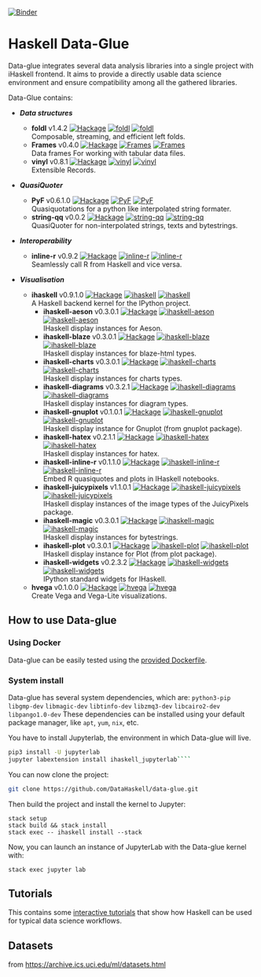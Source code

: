 
[![Binder](https://mybinder.org/badge.svg)](https://mybinder.org/v2/gh/DataHaskell/data-glue/9a5b348?urlpath=lab/tree/tutorials/jlab_hvega.ipynb)

# Haskell Data-Glue #

Data-glue integrates several data analysis libraries into a single project with iHaskell frontend. It aims to provide a directly usable data science environment and ensure compatibility among all the gathered libraries.

Data-Glue contains:
- **_Data structures_**
  - **foldl** v1.4.2 [![Hackage](https://img.shields.io/hackage/v/foldl.svg)](https://hackage.haskell.org/package/foldl) [![foldl](http://stackage.org/package/foldl/badge/lts-11)](http://stackage.org/lts-11/package/foldl) [![foldl](http://stackage.org/package/foldl/badge/nightly)](http://stackage.org/nightly/package/foldl)
  <br/>Composable, streaming, and efficient left folds.
  - **Frames** v0.4.0 [![Hackage](https://img.shields.io/hackage/v/Frames.svg)](https://hackage.haskell.org/package/Frames) [![Frames](http://stackage.org/package/Frames/badge/lts-11)](http://stackage.org/lts-11/package/Frames) [![Frames](http://stackage.org/package/Frames/badge/nightly)](http://stackage.org/nightly/package/Frames)
  <br/>Data frames For working with tabular data files.
  - **vinyl** v0.8.1 [![Hackage](https://img.shields.io/hackage/v/vinyl.svg)](https://hackage.haskell.org/package/vinyl) [![vinyl](http://stackage.org/package/vinyl/badge/lts-11)](http://stackage.org/lts-11/package/vinyl) [![vinyl](http://stackage.org/package/vinyl/badge/nightly)](http://stackage.org/nightly/package/vinyl)
  <br/>Extensible Records.

- **_QuasiQuoter_**
  - **PyF** v0.6.1.0 [![Hackage](https://img.shields.io/hackage/v/PyF.svg)](https://hackage.haskell.org/package/PyF) [![PyF](http://stackage.org/package/PyF/badge/lts-11)](http://stackage.org/lts-11/package/PyF) [![PyF](http://stackage.org/package/PyF/badge/nightly)](http://stackage.org/nightly/package/PyF)
  <br />Quasiquotations for a python like interpolated string formater.
  - **string-qq** v0.0.2 [![Hackage](https://img.shields.io/hackage/v/string-qq.svg)](https://hackage.haskell.org/package/string-qq) [![string-qq](http://stackage.org/package/string-qq/badge/lts-11)](http://stackage.org/lts-11/package/string-qq) [![string-qq](http://stackage.org/package/string-qq/badge/nightly)](http://stackage.org/nightly/package/string-qq)
  <br />QuasiQuoter for non-interpolated strings, texts and bytestrings.

- **_Interoperability_**
  - **inline-r** v0.9.2 [![Hackage](https://img.shields.io/hackage/v/inline-r.svg)](https://hackage.haskell.org/package/inline-r) [![inline-r](http://stackage.org/package/inline-r/badge/lts-11)](http://stackage.org/lts-11/package/inline-r) [![inline-r](http://stackage.org/package/inline-r/badge/nightly)](http://stackage.org/nightly/package/inline-r)
  <br/>Seamlessly call R from Haskell and vice versa.

- **_Visualisation_**
  - **ihaskell** v0.9.1.0 [![Hackage](https://img.shields.io/hackage/v/ihaskell.svg)](https://hackage.haskell.org/package/ihaskell) [![ihaskell](http://stackage.org/package/ihaskell/badge/lts-11)](http://stackage.org/lts-11/package/ihaskell) [![ihaskell](http://stackage.org/package/ihaskell/badge/nightly)](http://stackage.org/nightly/package/ihaskell)
  <br/>A Haskell backend kernel for the IPython project.
    - **ihaskell-aeson** v0.3.0.1 [![Hackage](https://img.shields.io/hackage/v/ihaskell-aeson.svg)](https://hackage.haskell.org/package/ihaskell-aeson) [![ihaskell-aeson](http://stackage.org/package/ihaskell-aeson/badge/lts-11)](http://stackage.org/lts-11/package/ihaskell-aeson) [![ihaskell-aeson](http://stackage.org/package/ihaskell-aeson/badge/nightly)](http://stackage.org/nightly/package/ihaskell-aeson)
    <br/>IHaskell display instances for Aeson.
    - **ihaskell-blaze** v0.3.0.1 [![Hackage](https://img.shields.io/hackage/v/ihaskell-blaze.svg)](https://hackage.haskell.org/package/ihaskell-blaze) [![ihaskell-blaze](http://stackage.org/package/ihaskell-blaze/badge/lts-11)](http://stackage.org/lts-11/package/ihaskell-blaze) [![ihaskell-blaze](http://stackage.org/package/ihaskell-blaze/badge/nightly)](http://stackage.org/nightly/package/ihaskell-blaze)
    <br/>IHaskell display instances for blaze-html types.
    - **ihaskell-charts** v0.3.0.1 [![Hackage](https://img.shields.io/hackage/v/ihaskell-charts.svg)](https://hackage.haskell.org/package/ihaskell-charts) [![ihaskell-charts](http://stackage.org/package/ihaskell-charts/badge/lts-11)](http://stackage.org/lts-11/package/ihaskell-charts) [![ihaskell-charts](http://stackage.org/package/ihaskell-charts/badge/nightly)](http://stackage.org/nightly/package/ihaskell-charts)
    <br/>IHaskell display instances for charts types.
    - **ihaskell-diagrams** v0.3.2.1 [![Hackage](https://img.shields.io/hackage/v/ihaskell-diagrams.svg)](https://hackage.haskell.org/package/ihaskell-diagrams) [![ihaskell-diagrams](http://stackage.org/package/ihaskell-diagrams/badge/lts-11)](http://stackage.org/lts-11/package/ihaskell-diagrams) [![ihaskell-diagrams](http://stackage.org/package/ihaskell-diagrams/badge/nightly)](http://stackage.org/nightly/package/ihaskell-diagrams)
    <br/>IHaskell display instances for diagram types.
    - **ihaskell-gnuplot** v0.1.0.1 [![Hackage](https://img.shields.io/hackage/v/ihaskell-gnuplot.svg)](https://hackage.haskell.org/package/ihaskell-gnuplot) [![ihaskell-gnuplot](http://stackage.org/package/ihaskell-gnuplot/badge/lts-11)](http://stackage.org/lts-11/package/ihaskell-gnuplot) [![ihaskell-gnuplot](http://stackage.org/package/ihaskell-gnuplot/badge/nightly)](http://stackage.org/nightly/package/ihaskell-gnuplot)
    <br/>IHaskell display instance for Gnuplot (from gnuplot package).
    - **ihaskell-hatex** v0.2.1.1 [![Hackage](https://img.shields.io/hackage/v/ihaskell-hatex.svg)](https://hackage.haskell.org/package/ihaskell-hatex) [![ihaskell-hatex](http://stackage.org/package/ihaskell-hatex/badge/lts-11)](http://stackage.org/lts-11/package/ihaskell-hatex) [![ihaskell-hatex](http://stackage.org/package/ihaskell-hatex/badge/nightly)](http://stackage.org/nightly/package/ihaskell-hatex)
    <br/>IHaskell display instances for hatex.
    - **ihaskell-inline-r** v0.1.1.0 [![Hackage](https://img.shields.io/hackage/v/ihaskell-inline-r.svg)](https://hackage.haskell.org/package/ihaskell-inline-r) [![ihaskell-inline-r](http://stackage.org/package/ihaskell-inline-r/badge/lts-11)](http://stackage.org/lts-11/package/ihaskell-inline-r) [![ihaskell-inline-r](http://stackage.org/package/ihaskell-inline-r/badge/nightly)](http://stackage.org/nightly/package/ihaskell-inline-r)
    <br/>Embed R quasiquotes and plots in IHaskell notebooks.
    - **ihaskell-juicypixels** v1.1.0.1 [![Hackage](https://img.shields.io/hackage/v/ihaskell-juicypixels.svg)](https://hackage.haskell.org/package/ihaskell-juicypixels) [![ihaskell-juicypixels](http://stackage.org/package/ihaskell-juicypixels/badge/lts-11)](http://stackage.org/lts-11/package/ihaskell-juicypixels) [![ihaskell-juicypixels](http://stackage.org/package/ihaskell-juicypixels/badge/nightly)](http://stackage.org/nightly/package/ihaskell-juicypixels)
    <br/>IHaskell display instances of the image types of the JuicyPixels package.
    - **ihaskell-magic** v0.3.0.1 [![Hackage](https://img.shields.io/hackage/v/ihaskell-magic.svg)](https://hackage.haskell.org/package/ihaskell-magic) [![ihaskell-magic](http://stackage.org/package/ihaskell-magic/badge/lts-11)](http://stackage.org/lts-11/package/ihaskell-magic) [![ihaskell-magic](http://stackage.org/package/ihaskell-magic/badge/nightly)](http://stackage.org/nightly/package/ihaskell-magic)
    <br/>IHaskell display instances for bytestrings.
    - **ihaskell-plot** v0.3.0.1 [![Hackage](https://img.shields.io/hackage/v/ihaskell-plot.svg)](https://hackage.haskell.org/package/ihaskell-plot) [![ihaskell-plot](http://stackage.org/package/ihaskell-plot/badge/lts-11)](http://stackage.org/lts-11/package/ihaskell-plot) [![ihaskell-plot](http://stackage.org/package/ihaskell-plot/badge/nightly)](http://stackage.org/nightly/package/ihaskell-plot)
    <br/>IHaskell display instance for Plot (from plot package).
    - **ihaskell-widgets** v0.2.3.2 [![Hackage](https://img.shields.io/hackage/v/ihaskell-widgets.svg)](https://hackage.haskell.org/package/ihaskell-widgets) [![ihaskell-widgets](http://stackage.org/package/ihaskell-widgets/badge/lts-11)](http://stackage.org/lts-11/package/ihaskell-widgets) [![ihaskell-widgets](http://stackage.org/package/ihaskell-widgets/badge/nightly)](http://stackage.org/nightly/package/ihaskell-widgets)
    <br/>IPython standard widgets for IHaskell.
  - **hvega** v0.1.0.0 [![Hackage](https://img.shields.io/hackage/v/hvega.svg)](https://hackage.haskell.org/package/hvega) [![hvega](http://stackage.org/package/hvega/badge/lts-11)](http://stackage.org/lts-11/package/hvega) [![hvega](http://stackage.org/package/hvega/badge/nightly)](http://stackage.org/nightly/package/hvega)
  <br/>Create Vega and Vega-Lite visualizations.

## How to use Data-glue ##

### Using Docker ###
Data-glue can be easily tested using the [provided Dockerfile](https://github.com/DataHaskell/data-glue/blob/master/Dockerfile).

### System install ###
Data-glue has several system dependencies, which are: `python3-pip` `libgmp-dev` `libmagic-dev` `libtinfo-dev` `libzmq3-dev` `libcairo2-dev` `libpango1.0-dev`
These dependencies can be installed using your default package manager, like `apt`, `yum`, `nix`, etc.

You have to install Jupyterlab, the environment in which Data-glue will live.
```bash
pip3 install -U jupyterlab
jupyter labextension install ihaskell_jupyterlab````
```

You can now clone the project:
```bash
git clone https://github.com/DataHaskell/data-glue.git
```

Then build the project and install the kernel to Jupyter:
```shell
stack setup
stack build && stack install
stack exec -- ihaskell install --stack
````

Now, you can launch an instance of JupyterLab with the Data-glue kernel with:
```shell
stack exec jupyter lab
```

## Tutorials ##

This contains some [interactive tutorials](https://github.com/DataHaskell/data-glue/tree/master/tutorials) that show how Haskell can be used for
typical data science workflows.

## Datasets ##

from https://archive.ics.uci.edu/ml/datasets.html
